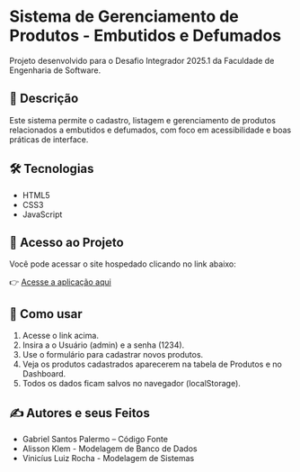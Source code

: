 # Sistema de Gerenciamento de Produtos - Embutidos e Defumados

Projeto desenvolvido para o Desafio Integrador 2025.1 da Faculdade de Engenharia de Software.

## 📄 Descrição
Este sistema permite o cadastro, listagem e gerenciamento de produtos relacionados a embutidos e defumados, com foco em acessibilidade e boas práticas de interface.

## 🛠️ Tecnologias
- HTML5
- CSS3
- JavaScript

## 🚀 Acesso ao Projeto
Você pode acessar o site hospedado clicando no link abaixo:

👉 [Acesse a aplicação aqui](https://embutidos-defumados.netlify.app/)

## 📂 Como usar
1. Acesse o link acima.
2. Insira a o Usuário (admin) e a senha (1234).
3. Use o formulário para cadastrar novos produtos.
4. Veja os produtos cadastrados aparecerem na tabela de Produtos e no Dashboard.
5. Todos os dados ficam salvos no navegador (localStorage).

## ✍️ Autores e seus Feitos
- Gabriel Santos Palermo – Código Fonte
- Alisson Klem - Modelagem de Banco de Dados
- Vinicíus Luiz Rocha - Modelagem de Sistemas 
